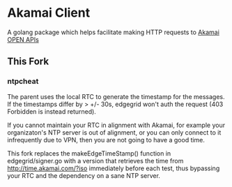 # Akamai Client

A golang package which helps facilitate making HTTP requests to [Akamai OPEN APIs](https://developer.akamai.com)


## This Fork
### ntpcheat
The parent uses the local RTC to generate the timestamp for the messages.  If the timestamps differ by > +/- 30s, edgegrid won't auth the request (403 Forbidden is instead returned).

If you cannot maintain your RTC in alignment with Akamai, for example your organizaton's NTP server is out of alignment, or you can only connect to it infrequently due to VPN, then you are not going to have a good time.

This fork replaces the makeEdgeTimeStamp() function in edgegrid/signer.go with a version that retrieves the time from <http://time.akamai.com/?iso> immediately before each test, thus bypassing your RTC and the dependency on a sane NTP server.
